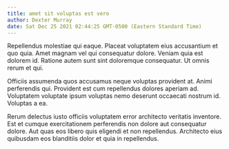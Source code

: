 ```yaml
---
title: amet sit voluptas est vero
author: Dexter Murray
date: Sat Dec 25 2021 02:44:25 GMT-0500 (Eastern Standard Time)
---
```

Repellendus molestiae qui eaque. Placeat voluptatem eius accusantium et quo quia. Amet magnam vel qui consequatur dolore. Veniam quia est dolorem id. Ratione autem sunt sint doloremque consequatur. Ut omnis rerum et qui.

 Officiis assumenda quos accusamus neque voluptas provident at. Animi perferendis qui. Provident est cum repellendus dolores aperiam ad. Voluptatem voluptate ipsum voluptas nemo deserunt occaecati nostrum id. Voluptas a ea.

 Rerum delectus iusto officiis voluptatem error architecto veritatis inventore. Est et cumque exercitationem perferendis non dolore aut consequatur dolore. Aut quas eos libero quis eligendi et non repellendus. Architecto eius quibusdam eos blanditiis dolor et quia in repellendus.